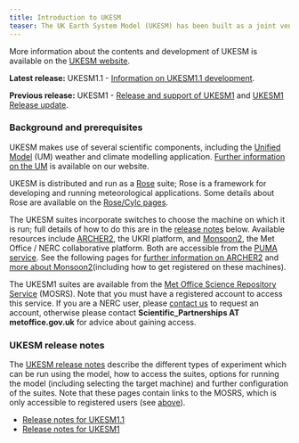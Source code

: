 ```yaml
---
title: Introduction to UKESM
teaser: The UK Earth System Model (UKESM) has been built as a joint venture between the Met Office Hadley Centre and the Natural Environment Research Council (NERC).  It consists of the HadGEM3 coupled physical climate model plus additional components that model key biogeochemical, chemistry, aerosol and vegetation processes.   
---
```


More information about the contents and development of UKESM is available on the [UKESM website](https://ukesm.ac.uk/).

**Latest release:** UKESM1.1  -  [Information on UKESM1.1 development](https://ukesm.ac.uk/portfolio-item/introducing-ukesm1-1-a-new-configuration-of-the-ukesm-model-with-an-improved-historical-temperature-record/).

**Previous release:** UKESM1 - [Release and support of UKESM1](https://ukesm.ac.uk/portfolio-item/release-and-support-of-ukesm1/) and [UKESM1 Release update](https://ukesm.ac.uk/portfolio-item/the-release-of-ukesm1-update/).

### Background and prerequisites

UKESM makes use of several scientific components, including the [Unified Model](https://www.metoffice.gov.uk/research/modelling-systems/unified-model) (UM) weather and climate modelling application.  [Further information on the UM]({{site.baseurl}}/unified-model) is available on our website.

UKESM is distributed and run as a [Rose](https://www.metoffice.gov.uk/research/modelling-systems/rose) suite; Rose is a framework for developing and running meteorological applications.  Some details about Rose are available on the [Rose/Cylc pages]({{site.baseurl}}/rose-cylc).

The UKESM suites incorporate switches to choose the machine on which it is run; full details of how to do this are in the [release notes](#ukesm-release-notes) below.  Available resources include [ARCHER2](http://www.archer2.ac.uk/), the UKRI platform, and [Monsoon2](http://www.jwcrp.org.uk/infrastructure/monsoon.asp), the Met Office / NERC collaborative platform.  Both are accessible from the [PUMA service]({{site.baseurl}}/puma).  See the following pages for [further information on ARCHER2]({{site.baseurl}}/archer2) and [more about Monsoon2]({{site.baseurl}}/monsoon2)(including how to get registered on these machines).

The UKESM1 suites are available from the [Met Office Science Repository Service](https://code.metoffice.gov.uk/trac/home/) (MOSRS).  Note that you must have a registered account to access this service.  If you are a NERC user, please [contact us]({{site.baseurl}}/contact) to request an account, otherwise please contact **Scientific_Partnerships AT metoffice.gov.uk** for advice about gaining access.

### UKESM release notes

The [UKESM release notes](relnotes-1.1) describe the different types of experiment which can be run using the model, how to access the suites, options for running the model (including selecting the target machine) and further configuration of the suites.  Note that these pages contain links to the MOSRS, which is only accessible to registered users (see [above](#background-and-prerequisites)).

 * [Release notes for UKESM1.1](relnotes-1.1)
 * [Release notes for UKESM1](relnotes-1.0)




